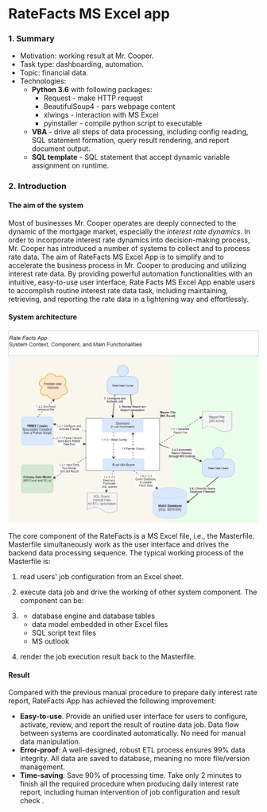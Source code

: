 # RateFacts MS Excel app

### 1. Summary

- Motivation: working result at Mr. Cooper.
- Task type: dashboarding, automation. 
- Topic: financial data. 
- Technologies: 
  - **Python 3.6**  with following packages:
    - Request - make HTTP request
    - BeautifulSoup4 - pars webpage content
    - xlwings - interaction with MS Excel
    - pyinstaller - compile python script to executable
  - **VBA** - drive all steps of data processing, including config reading, SQL statement formation, query result rendering, and report document output. 
  - **SQL template** - SQL statement that accept dynamic variable assignment on runtime. 

### 2. Introduction

#### The aim of the system

Most of businesses Mr. Cooper operates are deeply connected to the dynamic of the mortgage market, especially the *interest rate dynamics*. In order to incorporate interest rate dynamics into decision-making process, Mr. Cooper has introduced a number of systems to collect and to process rate data. The aim of RateFacts MS Excel App is to simplify and to accelerate the business process in Mr. Cooper to producing and utilizing interest rate data. By providing powerful automation functionalities with an intuitive, easy-to-use user interface, Rate Facts MS Excel App enable users to accomplish routine interest rate data task, including maintaining, retrieving, and reporting the rate data in a lightening way and effortlessly. 

#### System architecture

![system](system.png)

The core component of the RateFacts is a MS Excel file, i.e., the Masterfile. Masterfile simultaneously work as the user interface and drives the backend data processing sequence. The typical working process of the Masterfile is:

1. read users' job configuration from an Excel sheet. 
2. execute data job and drive the working of other system component. The component can be:
3. - database engine and database tables
   - data model embedded in other Excel files 
   - SQL script text files
   - MS outlook 

3. render the job execution result back to the Masterfile. 

#### Result

Compared with the previous manual procedure to prepare daily interest rate report, RateFacts App has achieved the following improvement:

- **Easy-to-use**. Provide an unified user interface for users to configure, activate, review, and report the result of routine data job. Data flow between systems are coordinated automatically. No need for manual data manipulation.
- **Error-proof**: A well-designed, robust ETL process ensures 99% data integrity. All data are saved to database, meaning no more file/version management.
- **Time-saving**: Save 90% of processing time. Take only 2 minutes to finish all the required procedure when producing daily interest rate report, including human intervention of job configuration and result check  . 

